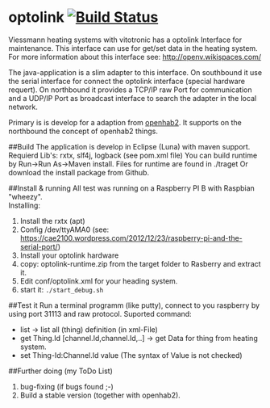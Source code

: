 # optolink [![Build Status](https://travis-ci.org/Schm1tz1/optolink.svg?branch=master)](https://travis-ci.com/Schm1tz1/optolink)

Viessmann heating systems with vitotronic has a optolink Interface for maintenance. 
This interface can use for get/set data in the heating system.
For more information about this interface see: http://openv.wikispaces.com/

The java-application is a slim adapter to this interface.
On southbound it use the serial interface for connect the optolink interface (special hardware requert).
On northbound it provides a TCP/IP raw Port for communication and a UDP/IP Port as broadcast interface
to search the adapter in the local network.

Primary is is develop for a adaption from [openhab2](https://github.com/openhab/openhab2/). 
It supports on the northbound the concept of openhab2 things.

##Build
The application is develop in Eclipse (Luna) with maven support.
Requierd Lib's: rxtx, slf4j, logback (see pom.xml file)
You can build runtime by Run->Run As->Maven install.
Files for runtime are found in ./traget
Or download the install package from Github.

##Install & running
All test was running on a Raspberry PI B with Raspbian "wheezy".  
Installing:  
   
1. Install the rxtx (apt)
2. Config /dev/ttyAMA0 (see: https://cae2100.wordpress.com/2012/12/23/raspberry-pi-and-the-serial-port/)
3. Install your optolink hardware 
4. copy: optolink-runtime.zip from the target folder to Rasberry and extract it.
5. Edit conf/optolink.xml for your heading system.
6. start it: ```./start_debug.sh ```  


##Test it
Run a terminal programm (like putty), connect to you raspberry by using port 31113 and raw protocol.
Suported command:
  
* list -> list all (thing) definition (in xml-File)
* get Thing.Id [channel.Id,channel.Id,..] -> get Data for thing from heating system.
* set Thing-Id:Channel.Id value  (The syntax of Value is not checked)

##Further doing (my ToDo List)
1. bug-fixing (if bugs found ;-)
2. Build a stable version (together with openhab2).





